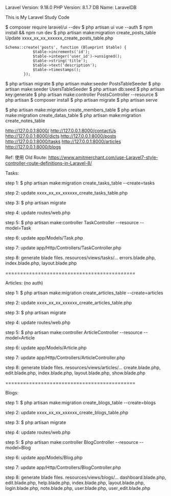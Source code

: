 Laravel Version: 9.18.0
PHP Version: 8.1.7
DB Name: LaravelDB

This is My Laravel Study Code

$ composer require laravel/ui --dev
$ php artisan ui vue --auth
$ npm install && npm run dev
$ php artisan make:migration create_posts_table
Update xxxx_xx_xx_xxxxxx_create_posts_table.php
```
Schema::create('posts', function (Blueprint $table) {
            $table->increments('id');
            $table->integer('user_id')->unsigned();
            $table->string('title');
            $table->text('description');
            $table->timestamps();
        });
```
$ php artisan migrate
$ php artisan make:seeder PostsTableSeeder
$ php artisan make:seeder UsersTableSeeder
$ php artisan db:seed
$ php artisan key:generate
$ php artisan make:controller PostsController --resource
$ php artisan 
$ composer install
$ php artisan migrate
$ php artisan serve

$ php artisan make:migration create_members_table
$ php artisan make:migration create_datas_table
$ php artisan make:migration create_notes_table



http://127.0.0.1:8000/
http://127.0.0.1:8000/contactUs
http://127.0.0.1:8000/dicts
http://127.0.0.1:8000/posts
http://127.0.0.1:8000/tasks
http://127.0.0.1:8000/articles
http://127.0.0.1:8000/blogs


Ref:
使用 Old Route:
https://www.amitmerchant.com/use-Laravel7-style-controller-route-definitions-in-Laravel-8/


Tasks:

step 1:
$ php artisan make:migration create_tasks_table --create=tasks

step 2:
update xxxx_xx_xx_xxxxxx_create_tasks_table.php

step 3:
$ php artisan migrate

step 4:
update routes/web.php

step 5:
$ php artisan make:controller TaskController --resource --model=Task

step 6:
update app/Models/Task.php

step 7:
update app/Http/Controllers/TaskController.php

step 8:
generate blade files. resources/views/tasks/...
errors.blade.php,
index.blade.php,
layout.blade.php

============================================

Articles: (no auth)

step 1:
$ php artisan make:migration create_articles_table --create=articles

step 2:
update xxxx_xx_xx_xxxxxx_create_articles_table.php

step 3:
$ php artisan migrate

step 4:
update routes/web.php

step 5:
$ php artisan make:controller ArticleController --resource --model=Article

step 6:
update app/Models/Article.php

step 7:
update app/Http/Controllers/ArticleController.php

step 8:
generate blade files. resources/views/articles/...
create.blade.php,
edit.blade.php,
index.blade.php,
layout.blade.php,
show.blade.php

============================================

Blogs:

step 1:
$ php artisan make:migration create_blogs_table --create=blogs

step 2:
update xxxx_xx_xx_xxxxxx_create_blogs_table.php

step 3:
$ php artisan migrate

step 4:
update routes/web.php

step 5:
$ php artisan make:controller BlogController --resource --model=Blog

step 6:
update app/Models/Blog.php

step 7:
update app/Http/Controllers/BlogController.php

step 8:
generate blade files. resources/views/blogs/...
dashboard.blade.php,
edit.blade.php,
help.blade.php,
index.blade.php,
layout.blade.php,
login.blade.php,
note.blade.php,
user.blade.php,
user_edit.blade.php
